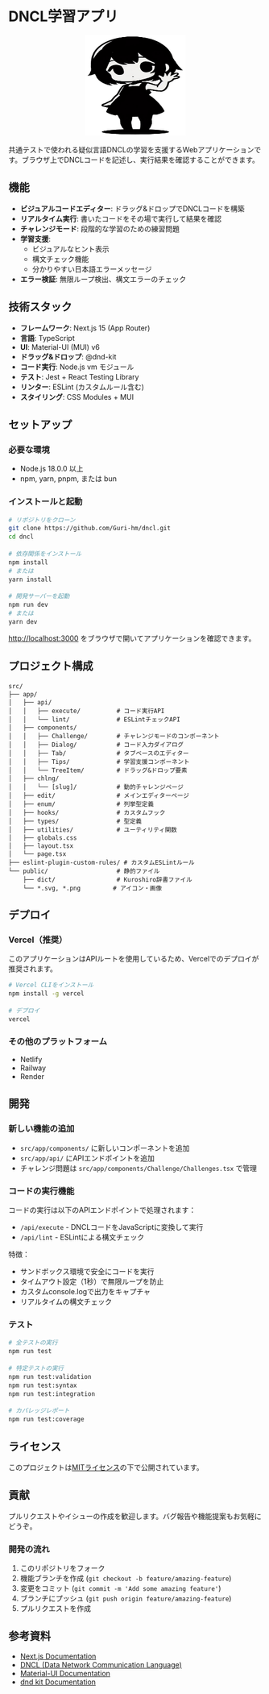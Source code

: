 # DNCL学習アプリ

<div align="center">
  <img src="public/raise_one_hand.png" alt="DNCL学習アプリのマスコット" width="200" height="200">
</div>

共通テストで使われる疑似言語DNCLの学習を支援するWebアプリケーションです。ブラウザ上でDNCLコードを記述し、実行結果を確認することができます。

## 機能

- **ビジュアルコードエディター**: ドラッグ&ドロップでDNCLコードを構築
- **リアルタイム実行**: 書いたコードをその場で実行して結果を確認
- **チャレンジモード**: 段階的な学習のための練習問題
- **学習支援**: 
  - ビジュアルなヒント表示
  - 構文チェック機能
  - 分かりやすい日本語エラーメッセージ
- **エラー検証**: 無限ループ検出、構文エラーのチェック

## 技術スタック

- **フレームワーク**: Next.js 15 (App Router)
- **言語**: TypeScript
- **UI**: Material-UI (MUI) v6
- **ドラッグ&ドロップ**: @dnd-kit
- **コード実行**: Node.js vm モジュール
- **テスト**: Jest + React Testing Library
- **リンター**: ESLint (カスタムルール含む)
- **スタイリング**: CSS Modules + MUI

## セットアップ

### 必要な環境
- Node.js 18.0.0 以上
- npm, yarn, pnpm, または bun

### インストールと起動

```bash
# リポジトリをクローン
git clone https://github.com/Guri-hm/dncl.git
cd dncl

# 依存関係をインストール
npm install
# または
yarn install

# 開発サーバーを起動
npm run dev
# または
yarn dev
```

[http://localhost:3000](http://localhost:3000) をブラウザで開いてアプリケーションを確認できます。

## プロジェクト構成

```
src/
├── app/
│   ├── api/
│   │   ├── execute/          # コード実行API
│   │   └── lint/             # ESLintチェックAPI
│   ├── components/
│   │   ├── Challenge/        # チャレンジモードのコンポーネント
│   │   ├── Dialog/           # コード入力ダイアログ
│   │   ├── Tab/              # タブベースのエディター
│   │   ├── Tips/             # 学習支援コンポーネント
│   │   └── TreeItem/         # ドラッグ&ドロップ要素
│   ├── chlng/
│   │   └── [slug]/           # 動的チャレンジページ
│   ├── edit/                 # メインエディターページ
│   ├── enum/                 # 列挙型定義
│   ├── hooks/                # カスタムフック
│   ├── types/                # 型定義
│   ├── utilities/            # ユーティリティ関数
│   ├── globals.css
│   ├── layout.tsx
│   └── page.tsx
├── eslint-plugin-custom-rules/ # カスタムESLintルール
└── public/                   # 静的ファイル
    ├── dict/                 # Kuroshiro辞書ファイル
    └── *.svg, *.png         # アイコン・画像
```

## デプロイ

### Vercel（推奨）
このアプリケーションはAPIルートを使用しているため、Vercelでのデプロイが推奨されます。

```bash
# Vercel CLIをインストール
npm install -g vercel

# デプロイ
vercel
```

### その他のプラットフォーム
- Netlify
- Railway
- Render

## 開発

### 新しい機能の追加
- `src/app/components/` に新しいコンポーネントを追加
- `src/app/api/` にAPIエンドポイントを追加
- チャレンジ問題は `src/app/components/Challenge/Challenges.tsx` で管理

### コードの実行機能
コードの実行は以下のAPIエンドポイントで処理されます：
- `/api/execute` - DNCLコードをJavaScriptに変換して実行
- `/api/lint` - ESLintによる構文チェック

特徴：
- サンドボックス環境で安全にコードを実行
- タイムアウト設定（1秒）で無限ループを防止
- カスタムconsole.logで出力をキャプチャ
- リアルタイムの構文チェック

### テスト
```bash
# 全テストの実行
npm run test

# 特定テストの実行
npm run test:validation
npm run test:syntax
npm run test:integration

# カバレッジレポート
npm run test:coverage
```

## ライセンス

このプロジェクトは[MITライセンス](LICENSE)の下で公開されています。

## 貢献

プルリクエストやイシューの作成を歓迎します。バグ報告や機能提案もお気軽にどうぞ。

### 開発の流れ
1. このリポジトリをフォーク
2. 機能ブランチを作成 (`git checkout -b feature/amazing-feature`)
3. 変更をコミット (`git commit -m 'Add some amazing feature'`)
4. ブランチにプッシュ (`git push origin feature/amazing-feature`)
5. プルリクエストを作成

## 参考資料

- [Next.js Documentation](https://nextjs.org/docs)
- [DNCL (Data Network Communication Language)](https://www.mext.go.jp/a_menu/shotou/zyouhou/detail/1375607.htm)
- [Material-UI Documentation](https://mui.com/)
- [dnd kit Documentation](https://docs.dndkit.com/)